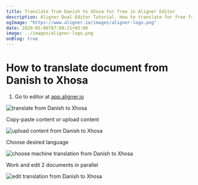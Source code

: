 ```yaml
---
title: Translate from Danish to Xhosa for free in Aligner Editor
description: Aligner Dual Editor Tutorial. How to translate for free from Danish to Xhosa. Aligner is multilingual document management platform. 
ogImage: "https://www.aligner.io/images/aligner-logo.png"
date: 2020-05-06T07:09:21+03:00
image: ../images/aligner-logo.png
onBlog: true
---
```


# How to translate document from Danish to Xhosa

1. Go to editor at [app.aligner.io](https://app.aligner.io "Aligner App web page")

![translate from Danish to Xhosa](../aligner-blank-editor.png "translate from Danish to Xhosa")

Copy-paste content or upload content

![upload content from Danish to Xhosa](../aligner-uploaded-document.png "upload content from Danish to Xhosa")

Choose desired language

![choose machine translation from Danish to Xhosa](../aligner-language-dropdown.png "choose machine translation from Danish to Xhosa")

Work and edit 2 documents in parallel

![edit translation from Danish to Xhosa](../aligner-double-sitded-editor.png "edit translation from Danish to Xhosa")

